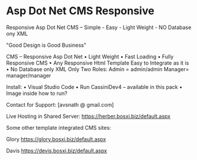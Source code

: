 # Asp Dot Net CMS Responsive
Responsive Asp Dot Net CMS –  Simple - Easy - Light Weight - NO Database ony XML

"Good Design is Good Business"

CMS – Responsive Asp Dot Net
•	Light Weight
•	Fast Loading 
•	Fully Responsive CMS
•	Any Responsive Html Template Easy to Integrate as it is
•	No Database only XML
Only Two Roles:
Admin = admin/admin
Manager= manager/manager

Install:
•	Visual Studio Code
•	Run CassiniDev4 – available in this pack
•	Image inside how to run?

Contact for Support: [avsnath @ gmail.com]

Live Hosting in Shared Server: https://herber.bosxi.biz/default.aspx

Some other template integrated CMS sites:

Glory
https://glory.bosxi.biz/default.aspx

Davis
https://devis.bosxi.biz/default.aspx


